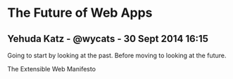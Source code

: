# The Future of Web Apps

## Yehuda Katz - @wycats - 30 Sept 2014 16:15

Going to start by looking at the past. Before moving to looking at the future.

The Extensible Web Manifesto



